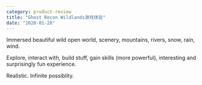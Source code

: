 ```yaml
---
category: product-review
title: "Ghost Recon Wildlands游戏体验"
date: "2020-01-28"
---
```


Immersed beautiful wild open world, scenery, mountains, rivers, snow, rain, wind.

Explore, interact with, build stuff, gain skills (more powerful), interesting and surprisingly fun experience.

Realistic. Infinite possiblity.
